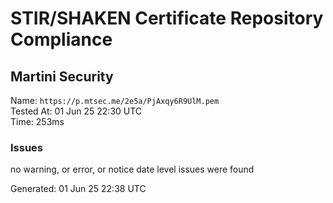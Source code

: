 # STIR/SHAKEN Certificate Repository Compliance

## Martini Security

Name: `https://p.mtsec.me/2e5a/PjAxqy6R9UlM.pem`\
Tested At: 01 Jun 25 22:30 UTC\
Time: 253ms

### Issues

no warning, or error, or notice date level issues were found

Generated: 01 Jun 25 22:38 UTC